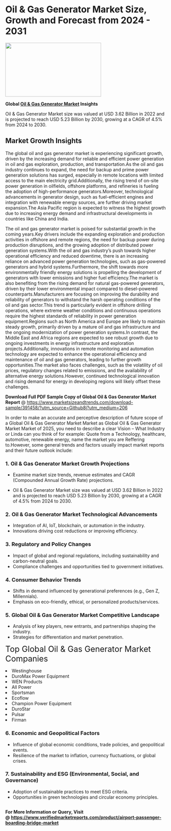 <H1>Oil & Gas Generator Market Size, Growth and Forecast from 2024 - 2031</H1><img class="aligncenter size-medium wp-image-584254" src="https://thirdeyenews.in/wp-content/uploads/2024/09/Global-Market-Research-300x168.jpeg" alt="" width="300" height="168" /><p><strong>Global&nbsp;<a href="https://www.marketsizeandtrends.com/download-sample/391458/?utm_source=Github8j?utm_medium=206">Oil & Gas Generator Market</a> Insights</strong></p><p>Oil & Gas Generator Market size was valued at USD 3.62 Billion in 2022 and is projected to reach USD 5.23 Billion by 2030, growing at a CAGR of 4.5% from 2024 to 2030.</p><p><h2>Market Growth Insights</h2> The global oil and gas generator market is experiencing significant growth, driven by the increasing demand for reliable and efficient power generation in oil and gas exploration, production, and transportation.As the oil and gas industry continues to expand, the need for backup and prime power generation solutions has surged, especially in remote locations with limited access to the main electricity grid.Additionally, the rising trend of on-site power generation in oilfields, offshore platforms, and refineries is fueling the adoption of high-performance generators.Moreover, technological advancements in generator design, such as fuel-efficient engines and integration with renewable energy sources, are further driving market expansion.The Asia Pacific region is expected to witness the highest growth due to increasing energy demand and infrastructural developments in countries like China and India.<p>The oil and gas generator market is poised for substantial growth in the coming years.Key drivers include the expanding exploration and production activities in offshore and remote regions, the need for backup power during production disruptions, and the growing adoption of distributed power generation systems.With the oil and gas industry’s push towards higher operational efficiency and reduced downtime, there is an increasing reliance on advanced power generation technologies, such as gas-powered generators and hybrid systems.Furthermore, the shift towards more environmentally friendly energy solutions is propelling the development of generators with lower emissions and higher fuel efficiency.The market is also benefiting from the rising demand for natural gas-powered generators, driven by their lower environmental impact compared to diesel-powered counterparts.Manufacturers are focusing on improving the durability and reliability of generators to withstand the harsh operating conditions of the oil and gas sector.This trend is particularly evident in offshore drilling operations, where extreme weather conditions and continuous operations require the highest standards of reliability in power generation equipment.Regions such as North America and Europe are likely to maintain steady growth, primarily driven by a mature oil and gas infrastructure and the ongoing modernization of power generation systems.In contrast, the Middle East and Africa regions are expected to see robust growth due to ongoing investments in energy infrastructure and exploration projects.Additionally, innovations in remote monitoring and automation technology are expected to enhance the operational efficiency and maintenance of oil and gas generators, leading to further growth opportunities.The market also faces challenges, such as the volatility of oil prices, regulatory changes related to emissions, and the availability of alternative energy solutions.However, continued technological innovation and rising demand for energy in developing regions will likely offset these challenges.<p><span class=""><strong>Download Full PDF Sample Copy of Global Oil & Gas Generator Market Report</strong> @ <a href="https://www.marketsizeandtrends.com/download-sample/391458/?utm_source=Github8j?utm_medium=206" target="_blank">https://www.marketsizeandtrends.com/download-sample/391458/?utm_source=Github8j?utm_medium=206</a></span></p><p>In order to make an accurate and perceptive description of future scope of a Global&nbsp;Oil & Gas Generator Market Market as Global&nbsp;Oil & Gas Generator Market Market of 2025, you need to describe a clear Vision &ndash; What Industry or Linda can you think of for example: Quote from a Technology, healthcare, automotive, renewable energy, name the market you are Reffering to.However, some general trends and factors usually impact market reports and their future outlook include:</p><h3>1.&nbsp;<strong>Oil & Gas Generator Market Growth Projections</strong></h3><ul><li>Examine market size trends, revenue estimates and CAGR (Compounded Annual Growth Rate) projections.</li><li><p>Oil & Gas Generator Market size was valued at USD 3.62 Billion in 2022 and is projected to reach USD 5.23 Billion by 2030, growing at a CAGR of 4.5% from 2024 to 2030.</p></li></ul><h3>2.&nbsp;<strong>Oil & Gas Generator Market Technological Advancements</strong></h3><ul><li>Integration of AI, IoT, blockchain, or automation in the industry.</li><li>Innovations driving cost reductions or improving efficiency.</li></ul><h3>3.&nbsp;<strong>Regulatory and Policy Changes</strong></h3><ul><li>Impact of global and regional regulations, including sustainability and carbon-neutral goals.</li><li>Compliance challenges and opportunities tied to government initiatives.</li></ul><h3>4.&nbsp;<strong>Consumer Behavior Trends</strong></h3><ul><li>Shifts in demand influenced by generational preferences (e.g., Gen Z, Millennials).</li><li>Emphasis on eco-friendly, ethical, or personalized products/services.</li></ul><h3>5.&nbsp;<strong>Global Oil & Gas Generator Market Competitive Landscape</strong></h3><ul><li>Analysis of key players, new entrants, and partnerships shaping the industry.</li><li>Strategies for differentiation and market penetration.</li></ul><p data-pm-slice="1 1 []"><span style="color: inherit; font-family: inherit; font-size: 25px;">Top Global Oil & Gas Generator Market Companies</span></p><div class="" data-test-id=""><p><li>Westinghouse</li><li> DuroMax Power Equipment</li><li> WEN Products</li><li> All Power</li><li> Sportsman</li><li> Ecoflow</li><li> Champion Power Equipment</li><li> DuroStar</li><li> Pulsar</li><li> Firman</li></p></div><h3>6.&nbsp;<strong>Economic and Geopolitical Factors</strong></h3><ul><li>Influence of global economic conditions, trade policies, and geopolitical events.</li><li>Resilience of the market to inflation, currency fluctuations, or global crises.</li></ul><h3>7.&nbsp;<strong>Sustainability and ESG (Environmental, Social, and Governance)</strong></h3><ul><li>Adoption of sustainable practices to meet ESG criteria.</li><li>Opportunities in green technologies and circular economy principles.</li></ul><h2><strong style="font-size: 14px;">For More Information or Query, Visit @&nbsp;</strong><a style="background-color: #ffffff; font-size: 14px;" href="https://www.marketsizeandtrends.com/report/oil-gas-generator-market/" target="_blank">https://www.verifiedmarketreports.com/product/airport-passenger-boarding-bridge-market</a></h2>